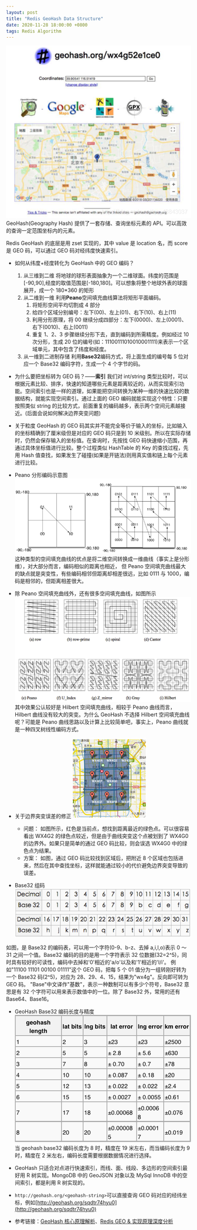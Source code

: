 ```yaml
---
layout: post
title: "Redis GeoHash Data Structure"
date: 2020-11-28 18:00:00 +0800
tags: Redis Algorithm
---
```


![Peano](/assets/images/2020-11-28-Redis_GeoHash_6.png)
GeoHash(Geography Hash) 提供了一套存储、查询坐标元素的 API。可以高效的查询一定范围坐标内的元素。

Redis GeoHash 的底层是用 zset 实现的，其中 value 是 location 名，而 score 是 GEO 码，可以通过 GEO 码对经纬度快速索引。

- 如何从纬度+经度转化为 GeoHash 中的 GEO 编码？

  1. 从三维到二维
     将地球的球形表面抽象为一个二维球面。纬度的范围是[-90,90],经度的取值范围是[-180,180]。可以想象将整个地球外表的球面展开，成一个 180\*360 的矩形
  2. 从二维到一维
     利用**Peano**空间填充曲线算法将矩形平面编码。
     1. 将矩形空间平均切割成 4 部分
     2. 给四个区域分别编号：左下(00)、左上(01)、右下(10)、右上(11)
     3. 利用分形原理，将 00 继续分成四部分：左下(0000)、左上(0001)、右下(0010)、右上(0011)
     4. 重复 1、2、3 步骤继续分形下去，直到编码到所需精度。例如经过 10 次分形，生成 20 位的编号(如：11100111010010001111)来表示一个区域单元，其中包含了纬度和经度。
  3. 从一维到二进制存储
     利用**Base32**编码方式，将上面生成的编号每 5 位对应一个 Base32 编码字符，生成一个 4 个字节的码。

- 为什么要把坐标转为 GEO 码？——**索引**
  我们对 int/string 类型比较时，可以根据元素比较、排序，快速的知道哪些元素是距离较近的，从而实现索引功能。空间索引也是一样的道理，如果能把空间转换为某种一维的快速比较的数据结构，就能实现空间索引。通过上面的 GEO 编码就能实现这个特性：只要按照类似 string 的比较方式，前面重复的编码越多，表示两个空间元素越接近。(后面会说如何解决边界突变问题)

- 关于粒度
  GeoHash 的 GEO 码其实并不能完全等价于输入的坐标，比如输入的坐标精确到了厘米级但是对应的 GEO 码只是到 10 米级别。所以在实际存储时，仍然会保存输入的坐标值。在查询时，先按找 GEO 码快速缩小范围，再通过具体坐标值进行比较。整个过程类似 HashTable 的 Key 的查找过程，先用 Hash 值查找，如果发生了碰撞(如果是开链法)则用真实值和链上每个元素进行比较。

- Peano 分形编码示意图
  ![Peano](/assets/images/2020-11-28-Redis_GeoHash_1.png)
  这种类型的空间填充曲线的优点是将二维空间转换成一维曲线（事实上是分形维），对大部分而言，编码相似的距离也相近， 但 Peano 空间填充曲线最大的缺点就是突变性，有些编码相邻但距离却相差很远，比如 0111 与 1000，编码是相邻的，但距离相差很大。

- 除 Peano 空间填充曲线外，还有很多空间填充曲线，如图所示
  ![空间填充曲线](/assets/images/2020-11-28-Redis_GeoHash_2.png)
  其中效果公认较好是 Hilbert 空间填充曲线，相较于 Peano 曲线而言，Hilbert 曲线没有较大的突变。为什么 GeoHash 不选择 Hilbert 空间填充曲线呢？可能是 Peano 曲线思路以及计算上比较简单吧，事实上，Peano 曲线就是一种四叉树线性编码方式。

- 关于边界突变误差的修正
  ![边界误差](/assets/images/2020-11-28-Redis_GeoHash_3.png)

  - 问题：
    如图所示，红色是当前点，想找到距离最近的绿色点。可以很容易看出 WX4G2 的绿色点较近，但是由于曲线突变这个点被划到了 WX4G0 的边界外。如果只是简单的通过 GEO 码比较，则会误选 WX4G0 中的绿色点为结果。
  - 方案：
    如图，通过 GEO 码比较找到区域后，把附近 8 个区域也包括进来，然后在其中查找坐标，这样就能通过较小的代价避免边界突变导致的误差。

- Base32 组码
  ![Base32](/assets/images/2020-11-28-Redis_GeoHash_4.png)

如图，是 Base32 的编码表，可以用一个字符(0-9、b-z、去掉 a,i,l,o)表示 0 ～ 31 之间一个值。Base32 编码的目的是用一个字符表示 32 位数据(32=2^5)，同时具有较好的可读性，编码中去掉和'0'相近的'a/o'以及和'1'相近的'l/i'。
例如"11100 11101 00100 01111"这个 GEO 码，把每 5 个 01 值分为一组转刚好转为一个 Base32 码(2^5)，对应为 28、29、4、15，结果为"wx4g"。反向即可转为 GEO 码。
"Base"中文译作"基数"，表示一种数制可以有多少个符号，Base32 意思是有 32 个字符可以用来表示数值中的一位。除了 Base32 外，常用的还有 Base64、Base16。

- GeoHash Base32 编码长度与精度
  ![Base32](/assets/images/2020-11-28-Redis_GeoHash_5.png)
  当 geohash base32 编码长度为 8 时，精度在 19 米左右，而当编码长度为 9 时，精度在 2 米左右，编码长度需要根据数据情况进行选择。

- GeoHash 只适合对点进行快速索引，而线、面、线段、多边形的空间索引最好用 R 树实现。MongoDB 中的 GeoJSON 对象以及 MySql InnoDB 中的空间索引，都是利用 R 树实现的。

- `http://geohash.org/<geohash-string>`可以直接查询 GEO 码对应的经纬坐标，例如[http://geohash.org/sqdtr74hyu0](http://geohash.org/sqdtr74hyu0)

- 参考链接：[GeoHash 核心原理解析](https://www.cnblogs.com/LBSer/p/3310455.html)、[Redis GEO & 实现原理深度分析](https://blog.csdn.net/weixin_34415923/article/details/88004243)
